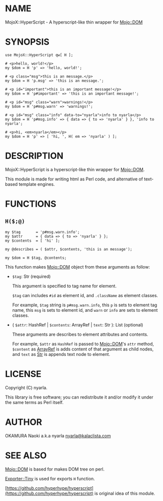 # NAME

MojoX::HyperScript - A hyperscript-like thin wrapper for [Mojo::DOM](https://metacpan.org/pod/Mojo::DOM)

# SYNOPSIS

    use MojoX::HyperScript qw[ H ];
    
    # <p>hello, world!</p>
    my $dom = H 'p' => 'hello, world!';

    # <p class="msg">this is an message.</p>
    my $dom = H 'p.msg' => 'this is an message.';
    
    # <p id="important">this is an important message!</p>
    my $dom = H 'p#important' => 'this is an important message!';
    
    # <p id="msg" class="warn">warnings!</p>
    my $dom = H 'p#msg.warn' => 'warnings!';
    
    # <p id="msg" class="info" data-to="nyarla">info to nyarla</p>
    my $dom = H 'p#msg.info' => { data => { to => 'nyarla' } }, 'info to nyarla';
    
    # <p>hi, <em>nyarla</em></p>
    my $dom = H 'p' => [ 'hi, ', H( em => 'nyarla' ) ];

# DESCRIPTION

MojoX::HyperScript is a hyperscript-like thin wrapper for [Mojo::DOM](https://metacpan.org/pod/Mojo::DOM). 

This module is made for writing html as Perl code,
and alternative of text-based template engines.

# FUNCTIONS

## `H($;@)`

    my $tag       = 'p#msg.warn.info';
    my $attr      = { data => { to => 'nyarla' } };
    my $contents  = [ 'hi' ];

    my @describes = ( $attr, $contents, 'this is an message'); 
    
    my $dom = H $tag, @contents;

This function makes [Mojo::DOM](https://metacpan.org/pod/Mojo::DOM) object from these arguments as follow:

- `$tag`: Str (required)

    This argument is specified to tag name for element.

    `$tag` can includes `#id` as element id, and `.className` as element classes.

    For example, `$tag` string is `p#msg.warn.info`, this `p` is sets to element tag name,
    this `msg` is sets to element id, and `warn` or `info` are sets to element classes.

- ( `$attr`: HashRef | `$contents`: ArrayRef | `text`: Str ): List (optional)

    These arguments are describes to element attributes and contents.

    For example, `$attr` as `HashRef` is passed to [Mojo::DOM](https://metacpan.org/pod/Mojo::DOM)'s `attr` method,
    `$content` as [ArrayRef](https://metacpan.org/pod/ArrayRef) is adds content of that argument as child nodes,
    and `text` as [Str](https://metacpan.org/pod/Str) is appends text node to element.

# LICENSE

Copyright (C) nyarla.

This library is free software; you can redistribute it and/or modify
it under the same terms as Perl itself.

# AUTHOR

OKAMURA Naoki a.k.a nyarla <nyarla@kalaclista.com>

# SEE ALSO

[Mojo::DOM](https://metacpan.org/pod/Mojo::DOM) is based for makes DOM tree on perl.

[Exporter::Tiny](https://metacpan.org/pod/Exporter::Tiny) is used for exports `H` function.

[https://github.com/hyperhype/hyperscript](https://github.com/hyperhype/hyperscript) is original idea of this module.
